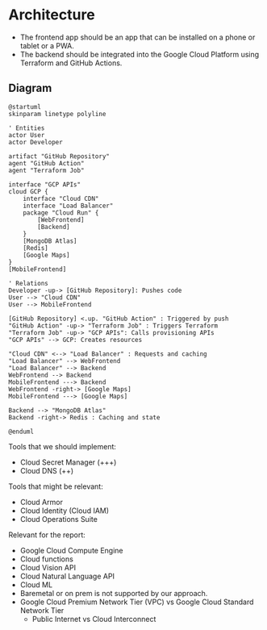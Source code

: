 # Architecture

- The frontend app should be an app that can be installed on a phone or tablet or a PWA.
- The backend should be integrated into the Google Cloud Platform using Terraform and GitHub Actions.

## Diagram

```plantuml
@startuml
skinparam linetype polyline

' Entities
actor User
actor Developer

artifact "GitHub Repository"
agent "GitHub Action"
agent "Terraform Job"

interface "GCP APIs"
cloud GCP {
    interface "Cloud CDN"
    interface "Load Balancer"
    package "Cloud Run" {
        [WebFrontend]
        [Backend]
    }
    [MongoDB Atlas]
    [Redis]
    [Google Maps]
}
[MobileFrontend]

' Relations
Developer -up-> [GitHub Repository]: Pushes code
User --> "Cloud CDN"
User --> MobileFrontend

[GitHub Repository] <.up. "GitHub Action" : Triggered by push
"GitHub Action" -up-> "Terraform Job" : Triggers Terraform
"Terraform Job" -up-> "GCP APIs": Calls provisioning APIs
"GCP APIs" --> GCP: Creates resources

"Cloud CDN" <--> "Load Balancer" : Requests and caching
"Load Balancer" --> WebFrontend
"Load Balancer" --> Backend
WebFrontend --> Backend
MobileFrontend ---> Backend
WebFrontend -right-> [Google Maps]
MobileFrontend ---> [Google Maps]

Backend --> "MongoDB Atlas"
Backend -right-> Redis : Caching and state

@enduml
```

Tools that we should implement:

- Cloud Secret Manager (+++)
- Cloud DNS (++)

Tools that might be relevant:

- Cloud Armor
- Cloud Identity (Cloud IAM)
- Cloud Operations Suite

Relevant for the report:

- Google Cloud Compute Engine
- Cloud functions
- Cloud Vision API
- Cloud Natural Language API
- Cloud ML
- Baremetal or on prem is not supported by our approach.
- Google Cloud Premium Network Tier (VPC) vs Google Cloud Standard Network Tier
  - Public Internet vs Cloud Interconnect
